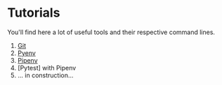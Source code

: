 # Tutorials
You'll find here a lot of useful tools and their respective command lines.  
1. [Git](https://github.com/marcosranes/Tutorials/blob/master/Git.md)
2. [Pyenv](https://github.com/marcosranes/Tutorials/blob/master/Pyenv.md)
3. [Pipenv](https://github.com/marcosranes/Tutorials/blob/master/Pipenv.md)
4. [Pytest] with Pipenv
5. ... in construction...
